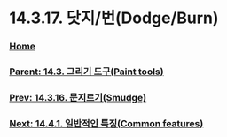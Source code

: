 # 14.3.17. 닷지/번(Dodge/Burn)

### [Home](./00-home.md)
### [Parent: 14.3. 그리기 도구(Paint tools)](./14-03-00-paint-tools.md)
### [Prev: 14.3.16. 문지르기(Smudge)](./14-03-16-smudge.md)
### [Next: 14.4.1. 일반적인 특징(Common features)](./14-04-01-common-features.md)

